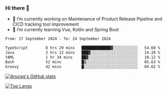 ### Hi there 👋

- 🔭 I’m currently working on Maintenance of Product Release Pipeline and CICD tracking tool improvement
- 🌱 I’m currently learning Vue, Kotlin and Spring Boot

<!--START_SECTION:waka-->

```txt
From: 17 September 2024 - To: 24 September 2024

TypeScript        8 hrs 29 mins   █████████████▓░░░░░░░░░░░   54.68 %
Java              2 hrs 12 mins   ███▓░░░░░░░░░░░░░░░░░░░░░   14.20 %
YAML              1 hr 34 mins    ██▓░░░░░░░░░░░░░░░░░░░░░░   10.12 %
Bash              52 mins         █▒░░░░░░░░░░░░░░░░░░░░░░░   05.63 %
Groovy            42 mins         █░░░░░░░░░░░░░░░░░░░░░░░░   04.62 %
```

<!--END_SECTION:waka-->

[![Anurag's GitHub stats](https://github-readme-stats.vercel.app/api?username=yunhao981&show_icons=true&theme=solarized-dark)](https://github.com/anuraghazra/github-readme-stats)

[![Top Langs](https://github-readme-stats.vercel.app/api/top-langs/?username=yunhao981&theme=solarized-dark&layout=compact)](https://github.com/anuraghazra/github-readme-stats)

<!--
**yunhao981/yunhao981** is a ✨ _special_ ✨ repository because its `README.md` (this file) appears on your GitHub profile.

Here are some ideas to get you started:

- 🔭 I’m currently working on Maintenance of Release Pipeline and CICD tracking tool improvement
- 🌱 I’m currently learning Vue, Kotlin and Spring Boot
- 👯 I’m looking to collaborate on ...
- 🤔 I’m looking for help with ...
- 💬 Ask me about ...
- 📫 How to reach me: ...
- 😄 Pronouns: ...
- ⚡ Fun fact: ...
-->



